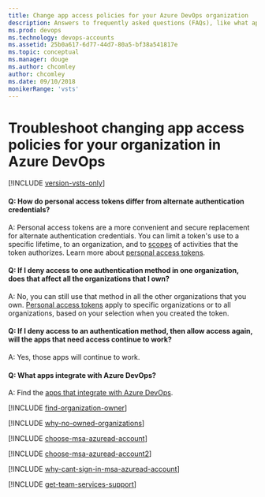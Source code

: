 ```yaml
---
title: Change app access policies for your Azure DevOps organization
description: Answers to frequently asked questions (FAQs), like what apps integrate with Azure DevOps and how personal access tokens differ from alternate authentication credentials.
ms.prod: devops
ms.technology: devops-accounts
ms.assetid: 25b0a617-6d77-44d7-80a5-bf38a541817e
ms.topic: conceptual
ms.manager: douge
ms.author: chcomley
author: chcomley
ms.date: 09/10/2018
monikerRange: 'vsts'
---
```


# Troubleshoot changing app access policies for your organization in Azure DevOps

[!INCLUDE [version-vsts-only](../../_shared/version-vsts-only.md)]

<a name="Oauth"></a>

#### Q: How do personal access tokens differ from alternate authentication credentials?

A:  Personal access tokens are a more convenient and secure replacement for alternate authentication credentials. You can limit a token's use to a specific lifetime, to an organization, and to [scopes](../../integrate/index.md) of activities that the token authorizes. Learn more about [personal access tokens](use-personal-access-tokens-to-authenticate.md).

#### Q: If I deny access to one authentication method in one organization, does that affect all the organizations that I own?

A:  No, you can still use that method in all the other organizations that you own. [Personal access tokens](use-personal-access-tokens-to-authenticate.md) apply to specific organizations or to all organizations, based on your selection when you created the token.

#### Q:  If I deny access to an authentication method, then allow access again, will the apps that need access continue to work?

A:  Yes, those apps will continue to work.

#### Q:  What apps integrate with Azure DevOps?

A:  Find the [apps that integrate with Azure DevOps](https://marketplace.visualstudio.com/azuredevops).

<a name="find-owner"></a>

[!INCLUDE [find-organization-owner](../../_shared/qa-find-organization-owner.md)]

[!INCLUDE [why-no-owned-organizations](../../_shared/qa-why-no-owned-organizations.md)]

<a name="ChooseOrgAcctMSAcct"></a>

[!INCLUDE [choose-msa-azuread-account](../../_shared/qa-choose-msa-azuread-account.md)]

[!INCLUDE [choose-msa-azuread-account2](../../_shared/qa-choose-msa-azuread-account2.md)]

[!INCLUDE [why-cant-sign-in-msa-azuread-account](../../_shared/qa-why-cant-sign-in-msa-azuread-account.md)]

<a name="get-support"></a>

[!INCLUDE [get-team-services-support](../../_shared/qa-get-vsts-support.md)]
